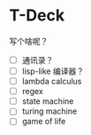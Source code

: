 # T-Deck

写个啥呢？

- [ ] 通讯录？
- [ ] lisp-like 编译器？
- [ ] lambda calculus
- [ ] regex
- [ ] state machine
- [ ] turing machine
- [ ] game of life
